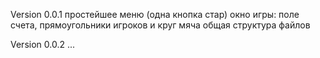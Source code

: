 Version 0.0.1
простейшее меню (одна кнопка стар)
окно игры: поле счета, прямоугольники игроков и круг мяча
общая структура файлов

Version 0.0.2
...

